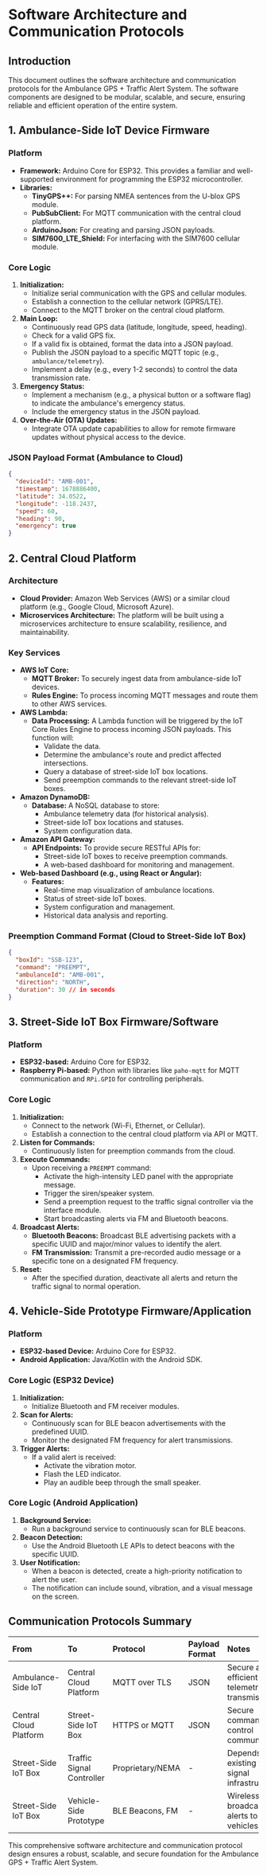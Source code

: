 # Software Architecture and Communication Protocols

## Introduction
This document outlines the software architecture and communication protocols for the Ambulance GPS + Traffic Alert System. The software components are designed to be modular, scalable, and secure, ensuring reliable and efficient operation of the entire system.

## 1. Ambulance-Side IoT Device Firmware

### Platform
*   **Framework:** Arduino Core for ESP32. This provides a familiar and well-supported environment for programming the ESP32 microcontroller.
*   **Libraries:**
    *   **TinyGPS++:** For parsing NMEA sentences from the U-blox GPS module.
    *   **PubSubClient:** For MQTT communication with the central cloud platform.
    *   **ArduinoJson:** For creating and parsing JSON payloads.
    *   **SIM7600_LTE_Shield:** For interfacing with the SIM7600 cellular module.

### Core Logic
1.  **Initialization:**
    *   Initialize serial communication with the GPS and cellular modules.
    *   Establish a connection to the cellular network (GPRS/LTE).
    *   Connect to the MQTT broker on the central cloud platform.
2.  **Main Loop:**
    *   Continuously read GPS data (latitude, longitude, speed, heading).
    *   Check for a valid GPS fix.
    *   If a valid fix is obtained, format the data into a JSON payload.
    *   Publish the JSON payload to a specific MQTT topic (e.g., `ambulance/telemetry`).
    *   Implement a delay (e.g., every 1-2 seconds) to control the data transmission rate.
3.  **Emergency Status:**
    *   Implement a mechanism (e.g., a physical button or a software flag) to indicate the ambulance's emergency status.
    *   Include the emergency status in the JSON payload.
4.  **Over-the-Air (OTA) Updates:**
    *   Integrate OTA update capabilities to allow for remote firmware updates without physical access to the device.

### JSON Payload Format (Ambulance to Cloud)
```json
{
  "deviceId": "AMB-001",
  "timestamp": 1678886400,
  "latitude": 34.0522,
  "longitude": -118.2437,
  "speed": 60,
  "heading": 90,
  "emergency": true
}
```

## 2. Central Cloud Platform

### Architecture
*   **Cloud Provider:** Amazon Web Services (AWS) or a similar cloud platform (e.g., Google Cloud, Microsoft Azure).
*   **Microservices Architecture:** The platform will be built using a microservices architecture to ensure scalability, resilience, and maintainability.

### Key Services

*   **AWS IoT Core:**
    *   **MQTT Broker:** To securely ingest data from ambulance-side IoT devices.
    *   **Rules Engine:** To process incoming MQTT messages and route them to other AWS services.
*   **AWS Lambda:**
    *   **Data Processing:** A Lambda function will be triggered by the IoT Core Rules Engine to process incoming JSON payloads. This function will:
        *   Validate the data.
        *   Determine the ambulance's route and predict affected intersections.
        *   Query a database of street-side IoT box locations.
        *   Send preemption commands to the relevant street-side IoT boxes.
*   **Amazon DynamoDB:**
    *   **Database:** A NoSQL database to store:
        *   Ambulance telemetry data (for historical analysis).
        *   Street-side IoT box locations and statuses.
        *   System configuration data.
*   **Amazon API Gateway:**
    *   **API Endpoints:** To provide secure RESTful APIs for:
        *   Street-side IoT boxes to receive preemption commands.
        *   A web-based dashboard for monitoring and management.
*   **Web-based Dashboard (e.g., using React or Angular):**
    *   **Features:**
        *   Real-time map visualization of ambulance locations.
        *   Status of street-side IoT boxes.
        *   System configuration and management.
        *   Historical data analysis and reporting.

### Preemption Command Format (Cloud to Street-Side IoT Box)
```json
{
  "boxId": "SSB-123",
  "command": "PREEMPT",
  "ambulanceId": "AMB-001",
  "direction": "NORTH",
  "duration": 30 // in seconds
}
```

## 3. Street-Side IoT Box Firmware/Software

### Platform
*   **ESP32-based:** Arduino Core for ESP32.
*   **Raspberry Pi-based:** Python with libraries like `paho-mqtt` for MQTT communication and `RPi.GPIO` for controlling peripherals.

### Core Logic
1.  **Initialization:**
    *   Connect to the network (Wi-Fi, Ethernet, or Cellular).
    *   Establish a connection to the central cloud platform via API or MQTT.
2.  **Listen for Commands:**
    *   Continuously listen for preemption commands from the cloud.
3.  **Execute Commands:**
    *   Upon receiving a `PREEMPT` command:
        *   Activate the high-intensity LED panel with the appropriate message.
        *   Trigger the siren/speaker system.
        *   Send a preemption request to the traffic signal controller via the interface module.
        *   Start broadcasting alerts via FM and Bluetooth beacons.
4.  **Broadcast Alerts:**
    *   **Bluetooth Beacons:** Broadcast BLE advertising packets with a specific UUID and major/minor values to identify the alert.
    *   **FM Transmission:** Transmit a pre-recorded audio message or a specific tone on a designated FM frequency.
5.  **Reset:**
    *   After the specified duration, deactivate all alerts and return the traffic signal to normal operation.

## 4. Vehicle-Side Prototype Firmware/Application

### Platform
*   **ESP32-based Device:** Arduino Core for ESP32.
*   **Android Application:** Java/Kotlin with the Android SDK.

### Core Logic (ESP32 Device)
1.  **Initialization:**
    *   Initialize Bluetooth and FM receiver modules.
2.  **Scan for Alerts:**
    *   Continuously scan for BLE beacon advertisements with the predefined UUID.
    *   Monitor the designated FM frequency for alert transmissions.
3.  **Trigger Alerts:**
    *   If a valid alert is received:
        *   Activate the vibration motor.
        *   Flash the LED indicator.
        *   Play an audible beep through the small speaker.

### Core Logic (Android Application)
1.  **Background Service:**
    *   Run a background service to continuously scan for BLE beacons.
2.  **Beacon Detection:**
    *   Use the Android Bluetooth LE APIs to detect beacons with the specific UUID.
3.  **User Notification:**
    *   When a beacon is detected, create a high-priority notification to alert the user.
    *   The notification can include sound, vibration, and a visual message on the screen.

## Communication Protocols Summary

| From                    | To                      | Protocol        | Payload Format | Notes                                         |
| :---------------------- | :---------------------- | :-------------- | :------------- | :-------------------------------------------- |
| Ambulance-Side IoT      | Central Cloud Platform  | MQTT over TLS   | JSON           | Secure and efficient telemetry data transmission. |
| Central Cloud Platform  | Street-Side IoT Box     | HTTPS or MQTT   | JSON           | Secure command and control communication.       |
| Street-Side IoT Box     | Traffic Signal Controller | Proprietary/NEMA | -              | Depends on existing traffic signal infrastructure. |
| Street-Side IoT Box     | Vehicle-Side Prototype  | BLE Beacons, FM | -              | Wireless broadcast of alerts to nearby vehicles. |

This comprehensive software architecture and communication protocol design ensures a robust, scalable, and secure foundation for the Ambulance GPS + Traffic Alert System.


